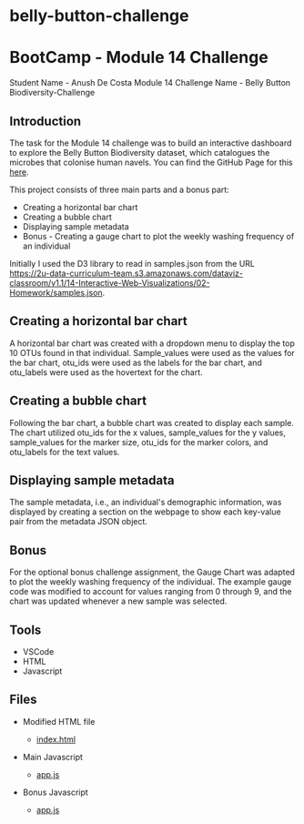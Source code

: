 # belly-button-challenge

# BootCamp - Module 14 Challenge

Student Name - Anush De Costa Module 14 Challenge Name - Belly Button Biodiversity-Challenge

## Introduction

The task for the Module 14 challenge was to build an interactive dashboard to explore the Belly Button Biodiversity dataset, which catalogues the microbes that colonise human navels.
You can find the GitHub Page for this <a href="https://anushdecosta.github.io/belly-button-challenge/" onclick="window.open(this.href,'_blank');return false;">here</a>.

This project consists of three main parts and a bonus part:

- Creating a horizontal bar chart
- Creating a bubble chart
- Displaying sample metadata
- Bonus - Creating a gauge chart to plot the weekly washing frequency of an individual

Initially I used the D3 library to read in samples.json from the URL <https://2u-data-curriculum-team.s3.amazonaws.com/dataviz-classroom/v1.1/14-Interactive-Web-Visualizations/02-Homework/samples.json>.

## Creating a horizontal bar chart

A horizontal bar chart was created with a dropdown menu to display the top 10 OTUs found in that individual. Sample_values were used as the values for the bar chart, otu_ids were used as the labels for the bar chart, and otu_labels were used as the hovertext for the chart.

## Creating a bubble chart

Following the bar chart, a bubble chart was created to display each sample. The chart utilized otu_ids for the x values, sample_values for the y values, sample_values for the marker size, otu_ids for the marker colors, and otu_labels for the text values.

## Displaying sample metadata

The sample metadata, i.e., an individual's demographic information, was displayed by creating a section on the webpage to show each key-value pair from the metadata JSON object.

## Bonus

For the optional bonus challenge assignment, the Gauge Chart was adapted to plot the weekly washing frequency of the individual. The example gauge code was modified to account for values ranging from 0 through 9, and the chart was updated whenever a new sample was selected.

## Tools

- VSCode
- HTML
- Javascript

## Files

- Modified HTML file

  - [index.html](./index.html)

- Main Javascript

  - [app.js](./static/js/app.js)

- Bonus Javascript
  - [app.js](./static/js/bonus.js)
